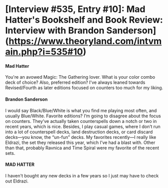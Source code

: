 # [Interview #535, Entry #10]: Mad Hatter's Bookshelf and Book Review: Interview with Brandon Sanderson](https://www.theoryland.com/intvmain.php?i=535#10)

#### Mad Hatter

You're an avowed Magic: The Gathering lover. What is your color combo deck of choice? Also, preferred edition? I've always leaned towards Revised/Fourth as later editions focused on counters too much for my liking.

#### Brandon Sanderson

I would say Black/Blue/White is what you find me playing most often, and usually Blue/White. Favorite editions? I’m going to disagree about the focus on counters. They’ve actually taken counterspells down a notch or two in recent years, which is nice. Besides, I play casual games, where I don’t run into a lot of counterspell decks, land destruction decks, or card discard decks—you know, the “un-fun” decks. My favorites recently—I really like Eldrazi, the set they released this year, which I’ve had a blast with. Other than that, probably Ravnica and Time Spiral were my favorite of the recent sets.

#### MAD HATTER

I haven't bought any new decks in a few years so I just may have to check out Eldrazi.

